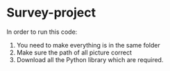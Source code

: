 # Survey-project

In order to run this code:

1. You need to make everything is in the same folder
2. Make sure the path of all picture correct
3. Download all the Python library which are required.
